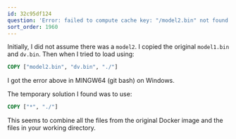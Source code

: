 ```yaml
---
id: 32c95df124
question: 'Error: failed to compute cache key: "/model2.bin" not found: not found'
sort_order: 1960
---
```


Initially, I did not assume there was a `model2`. I copied the original `model1.bin` and `dv.bin`. Then when I tried to load using:

```dockerfile
COPY ["model2.bin", "dv.bin", "./"]
```

I got the error above in MINGW64 (git bash) on Windows.

The temporary solution I found was to use:

```dockerfile
COPY ["*", "./"]
```

This seems to combine all the files from the original Docker image and the files in your working directory.